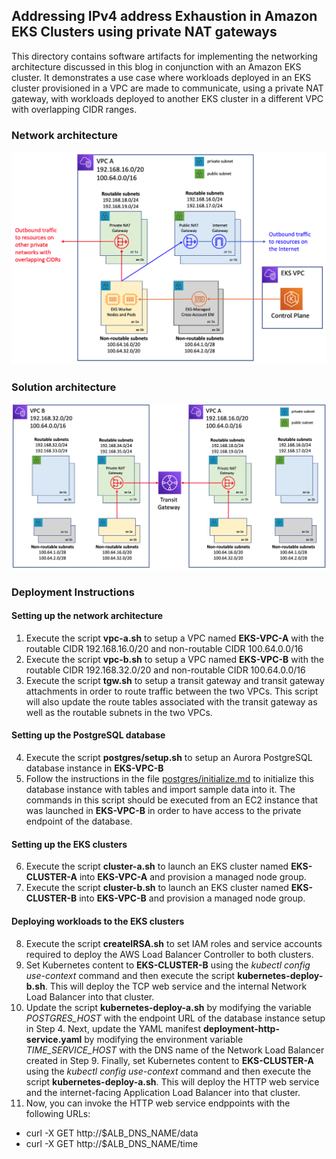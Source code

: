 ## Addressing IPv4 address Exhaustion in Amazon EKS Clusters using private NAT gateways

This directory contains software artifacts for implementing the networking architecture discussed in this blog in conjunction with an Amazon EKS cluster. It demonstrates a use case where workloads deployed in an EKS cluster provisioned in a VPC are made to communicate, using a private NAT gateway, with workloads deployed to another EKS cluster in a different VPC with overlapping CIDR ranges. 

### Network architecture
<img class="wp-image-1960 size-full" src="images/network-architecture.png" alt="Network architecture"/>

### Solution architecture
<img class="wp-image-1960 size-full" src="images/solution-architecture.png" alt="Solution architecture"/>

### Deployment Instructions

#### Setting up the network architecture
1. Execute the script **vpc-a.sh** to setup a VPC named **EKS-VPC-A** with the routable CIDR 192.168.16.0/20 and non-routable CIDR 100.64.0.0/16
2. Execute the script **vpc-b.sh** to setup a VPC named **EKS-VPC-B** with the routable CIDR 192.168.32.0/20 and non-routable CIDR 100.64.0.0/16
3. Execute the script **tgw.sh** to setup a transit gateway and transit gateway attachments in order to route traffic between the two VPCs. This script will also update the route tables associated with the transit gateway as well as the routable subnets in the two VPCs.

#### Setting up the PostgreSQL database 
4. Execute the script **postgres/setup.sh** to setup an Aurora PostgreSQL database instance in **EKS-VPC-B**
5. Follow the instructions in the file [postgres/initialize.md](https://github.com/vijayansarathy/eks-private-nat/blob/main/postgres-setup/initialize.md) to initialize this database instance with tables and import sample data into it. The commands in this script should be executed from an EC2 instance that was launched in **EKS-VPC-B** in order to have access to the private endpoint of the database.
 
#### Setting up the EKS clusters 
6. Execute the script **cluster-a.sh** to launch an EKS cluster named **EKS-CLUSTER-A** into **EKS-VPC-A** and provision a managed node group.
7. Execute the script **cluster-b.sh** to launch an EKS cluster named **EKS-CLUSTER-B** into **EKS-VPC-B** and provision a managed node group.

#### Deploying workloads to the EKS clusters 
8. Execute the script **createIRSA.sh** to set IAM roles and service accounts required to deploy the AWS Load Balancer Controller to both clusters.
9. Set Kubernetes content to **EKS-CLUSTER-B** using the *kubectl config use-context* command and then execute the script **kubernetes-deploy-b.sh**. This will deploy the TCP web service and the internal Network Load Balancer into that cluster.
10. Update the script **kubernetes-deploy-a.sh** by modifying the variable *POSTGRES_HOST* with the endpoint URL of the database instance setup in Step 4. Next, update the YAML manifest **deployment-http-service.yaml** by modifying the environment variable *TIME_SERVICE_HOST* with the DNS name of the Network Load Balancer created in Step 9. Finally, set Kubernetes content to **EKS-CLUSTER-A** using the *kubectl config use-context* command and then execute the script **kubernetes-deploy-a.sh**. This will deploy the HTTP web service and the internet-facing Application Load Balancer into that cluster.
11. Now, you can invoke the HTTP web service endppoints with the following URLs:
  - curl -X GET http://$ALB_DNS_NAME/data
  - curl -X GET http://$ALB_DNS_NAME/time




